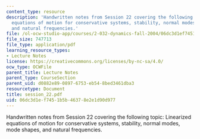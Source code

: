 ```yaml
---
content_type: resource
description: 'Handwritten notes from Session 22 covering the following topic: Linearized
  equations of motion for conservative systems, stability, normal modes, mode shapes,
  and natural frequencies.'
file: /ol-ocw-studio-app/courses/2-032-dynamics-fall-2004/06dc3d1ef7451b5b46378e2e1d90d977_session_22.pdf
file_size: 747713
file_type: application/pdf
learning_resource_types:
- Lecture Notes
license: https://creativecommons.org/licenses/by-nc-sa/4.0/
ocw_type: OCWFile
parent_title: Lecture Notes
parent_type: CourseSection
parent_uid: d0882e89-0897-6753-eb54-8bed3461dba3
resourcetype: Document
title: session_22.pdf
uid: 06dc3d1e-f745-1b5b-4637-8e2e1d90d977
---
```

Handwritten notes from Session 22 covering the following topic: Linearized equations of motion for conservative systems, stability, normal modes, mode shapes, and natural frequencies.